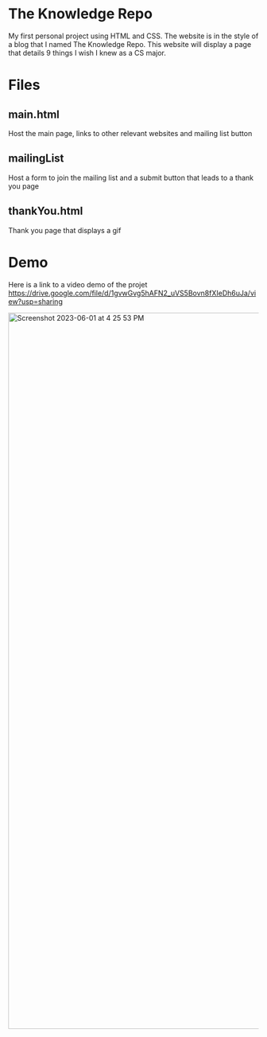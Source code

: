 # The Knowledge Repo
My first personal project using HTML and CSS. 
The website is in the style of a blog that I named The Knowledge Repo. 
This website will display a page that details 9 things I wish I knew as a CS major.

# Files 

## main.html 
Host the main page, links to other relevant websites and mailing list button 

## mailingList 
Host a form to join the mailing list and a submit button that leads to a thank you page

## thankYou.html
Thank you page that displays a gif

# Demo 
Here is a link to a video demo of the projet
https://drive.google.com/file/d/1gvwGvg5hAFN2_uVS5Bovn8fXIeDh6uJa/view?usp=sharing

<img width="1440" alt="Screenshot 2023-06-01 at 4 25 53 PM" src="https://github.com/Sukya1/TheKnowledgeRepo/assets/90349473/e9e5cb20-e469-4dd8-b0bc-0685aca07141">
